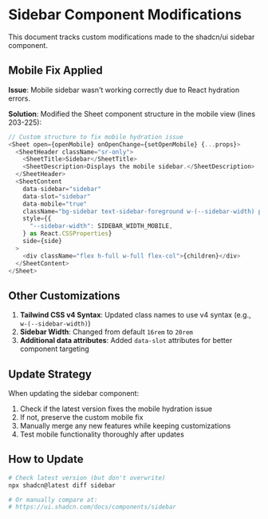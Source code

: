 # Sidebar Component Modifications

This document tracks custom modifications made to the shadcn/ui sidebar
component.

## Mobile Fix Applied

**Issue**: Mobile sidebar wasn't working correctly due to React hydration
errors.

**Solution**: Modified the Sheet component structure in the mobile view (lines
203-225):

```typescript
// Custom structure to fix mobile hydration issue
<Sheet open={openMobile} onOpenChange={setOpenMobile} {...props}>
  <SheetHeader className="sr-only">
    <SheetTitle>Sidebar</SheetTitle>
    <SheetDescription>Displays the mobile sidebar.</SheetDescription>
  </SheetHeader>
  <SheetContent
    data-sidebar="sidebar"
    data-slot="sidebar"
    data-mobile="true"
    className="bg-sidebar text-sidebar-foreground w-(--sidebar-width) p-0 [&>button]:hidden"
    style={{
      "--sidebar-width": SIDEBAR_WIDTH_MOBILE,
    } as React.CSSProperties}
    side={side}
  >
    <div className="flex h-full w-full flex-col">{children}</div>
  </SheetContent>
</Sheet>
```

## Other Customizations

1. **Tailwind CSS v4 Syntax**: Updated class names to use v4 syntax (e.g.,
   `w-(--sidebar-width)`)
2. **Sidebar Width**: Changed from default `16rem` to `20rem`
3. **Additional data attributes**: Added `data-slot` attributes for better
   component targeting

## Update Strategy

When updating the sidebar component:

1. Check if the latest version fixes the mobile hydration issue
2. If not, preserve the custom mobile fix
3. Manually merge any new features while keeping customizations
4. Test mobile functionality thoroughly after updates

## How to Update

```bash
# Check latest version (but don't overwrite)
npx shadcn@latest diff sidebar

# Or manually compare at:
# https://ui.shadcn.com/docs/components/sidebar
```
